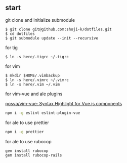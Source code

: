 ## start

git clone and initialize submodule

```
$ git clone git@github.com:shoji-k/dotfiles.git
$ cd dotfiles
$ git submodule update --init --recursive
```

for tig

```
$ ln -s here/.tigrc ~/.tigrc
```

for vim

```
$ mkdir $HOME/.vimbackup
$ ln -s here/.vimrc ~/.vimrc
$ ln -s here/.vim ~/.vim
```

for vim-vue and ale plugins

[posva/vim\-vue: Syntax Highlight for Vue\.js components](https://github.com/posva/vim-vue#integration-with-syntastic-or-ale)

```bash
npm i -g eslint eslint-plugin-vue
```

for ale to use prettier

```bash
npm i -g prettier
```

for ale to use rubocop

```bash
gem install rubocop
gem install rubocop-rails
```
